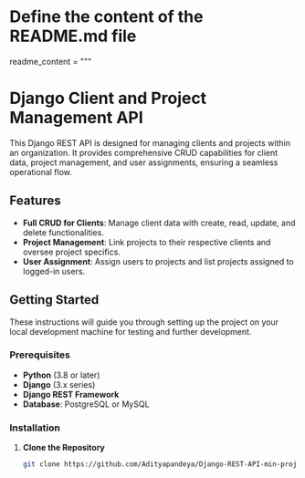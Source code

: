 # Define the content of the README.md file
readme_content = """
# Django Client and Project Management API

This Django REST API is designed for managing clients and projects within an organization. It provides comprehensive CRUD capabilities for client data, project management, and user assignments, ensuring a seamless operational flow.

## Features

- **Full CRUD for Clients**: Manage client data with create, read, update, and delete functionalities.
- **Project Management**: Link projects to their respective clients and oversee project specifics.
- **User Assignment**: Assign users to projects and list projects assigned to logged-in users.

## Getting Started

These instructions will guide you through setting up the project on your local development machine for testing and further development.

### Prerequisites

- **Python** (3.8 or later)
- **Django** (3.x series)
- **Django REST Framework**
- **Database**: PostgreSQL or MySQL

### Installation

1. **Clone the Repository**
   ```bash
   git clone https://github.com/Adityapandeya/Django-REST-API-min-project-.git

